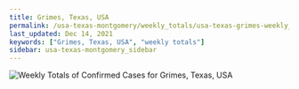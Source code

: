 ```yaml
---
title: Grimes, Texas, USA
permalink: /usa-texas-montgomery/weekly_totals/usa-texas-grimes-weekly_totals.html
last_updated: Dec 14, 2021
keywords: ["Grimes, Texas, USA", "weekly totals"]
sidebar: usa-texas-montgomery_sidebar
---
```


![Weekly Totals of Confirmed Cases for Grimes, Texas, USA](/covid_tracker/images/graphs/usa-texas-grimes-weekly_totals_graph.png)
